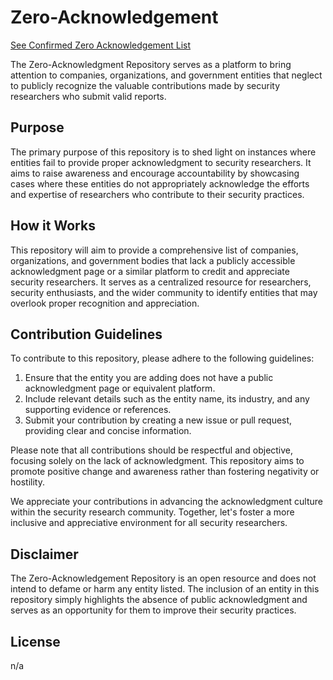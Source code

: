 # Zero-Acknowledgement

[See Confirmed Zero Acknowledgement List](https://github.com/DeffoN0tSt3/Zero-Acknowledgement/blob/main/confirmed/Zero-Acknowledgement-Confirmed.md)

The  Zero-Acknowledgment Repository serves as a platform to bring attention to companies, organizations, and government entities that neglect to publicly recognize the valuable contributions made by security researchers who submit valid reports. 

## Purpose
The primary purpose of this repository is to shed light on instances where entities fail to provide proper acknowledgment to security researchers. It aims to raise awareness and encourage accountability by showcasing cases where these entities do not appropriately acknowledge the efforts and expertise of researchers who contribute to their security practices.

## How it Works
This repository will aim to provide a comprehensive list of companies, organizations, and government bodies that lack a publicly accessible acknowledgment page or a similar platform to credit and appreciate security researchers. It serves as a centralized resource for researchers, security enthusiasts, and the wider community to identify entities that may overlook proper recognition and appreciation.

## Contribution Guidelines
To contribute to this repository, please adhere to the following guidelines:

1. Ensure that the entity you are adding does not have a public acknowledgment page or equivalent platform.
2. Include relevant details such as the entity name, its industry, and any supporting evidence or references.
3. Submit your contribution by creating a new issue or pull request, providing clear and concise information.

Please note that all contributions should be respectful and objective, focusing solely on the lack of acknowledgment. This repository aims to promote positive change and awareness rather than fostering negativity or hostility.

We appreciate your contributions in advancing the acknowledgment culture within the security research community. Together, let's foster a more inclusive and appreciative environment for all security researchers.

## Disclaimer
The Zero-Acknowledgement Repository is an open resource and does not intend to defame or harm any entity listed. The inclusion of an entity in this repository simply highlights the absence of public acknowledgment and serves as an opportunity for them to improve their security practices.

## License
n/a
